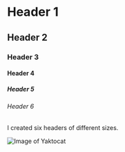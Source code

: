 # Header 1
## Header 2
### Header 3
#### Header 4
##### Header 5
###### Header 6

I created six headers of different sizes.

![Image of Yaktocat](https://octodex.github.com/images/yaktocat.png)
